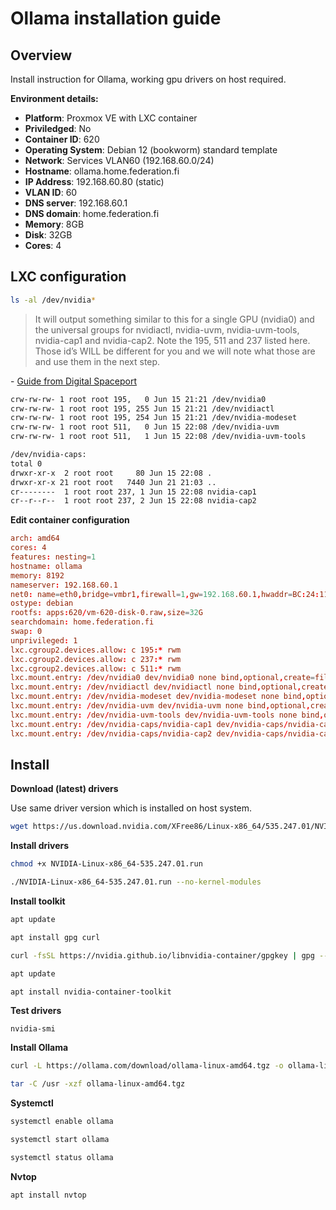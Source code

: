 # Ollama installation guide

## Overview

Install instruction for Ollama, working gpu drivers on host required.

**Environment details:**
- **Platform**: Proxmox VE with LXC container
- **Priviledged**: No
- **Container ID**: 620
- **Operating System**: Debian 12 (bookworm) standard template
- **Network**: Services VLAN60 (192.168.60.0/24)
- **Hostname**: ollama.home.federation.fi
- **IP Address**: 192.168.60.80 (static)
- **VLAN ID**: 60
- **DNS server**: 192.168.60.1
- **DNS domain**: home.federation.fi
- **Memory**: 8GB
- **Disk**: 32GB
- **Cores**: 4

## LXC configuration

```bash
ls -al /dev/nvidia*
```

> It will output something similar to this for a single GPU (nvidia0) and the universal groups for nvidiactl, nvidia-uvm, nvidia-uvm-tools, nvidia-cap1 and nvidia-cap2. Note the 195, 511 and 237 listed here. Those id’s WILL be different for you and we will note what those are and use them in the next step.

\- [Guide from Digital Spaceport](https://digitalspaceport.com/proxmox-lxc-gpu-passthru-setup-guide/)

```bash
crw-rw-rw- 1 root root 195,   0 Jun 15 21:21 /dev/nvidia0
crw-rw-rw- 1 root root 195, 255 Jun 15 21:21 /dev/nvidiactl
crw-rw-rw- 1 root root 195, 254 Jun 15 21:21 /dev/nvidia-modeset
crw-rw-rw- 1 root root 511,   0 Jun 15 22:08 /dev/nvidia-uvm
crw-rw-rw- 1 root root 511,   1 Jun 15 22:08 /dev/nvidia-uvm-tools

/dev/nvidia-caps:
total 0
drwxr-xr-x  2 root root     80 Jun 15 22:08 .
drwxr-xr-x 21 root root   7440 Jun 21 21:03 ..
cr--------  1 root root 237, 1 Jun 15 22:08 nvidia-cap1
cr--r--r--  1 root root 237, 2 Jun 15 22:08 nvidia-cap2
```

**Edit container configuration**

```conf
arch: amd64
cores: 4
features: nesting=1
hostname: ollama
memory: 8192
nameserver: 192.168.60.1
net0: name=eth0,bridge=vmbr1,firewall=1,gw=192.168.60.1,hwaddr=BC:24:11:2C:20:EE,ip=192.168.60.80/24,tag=60,type=veth
ostype: debian
rootfs: apps:620/vm-620-disk-0.raw,size=32G
searchdomain: home.federation.fi
swap: 0
unprivileged: 1
lxc.cgroup2.devices.allow: c 195:* rwm
lxc.cgroup2.devices.allow: c 237:* rwm
lxc.cgroup2.devices.allow: c 511:* rwm
lxc.mount.entry: /dev/nvidia0 dev/nvidia0 none bind,optional,create=file
lxc.mount.entry: /dev/nvidiactl dev/nvidiactl none bind,optional,create=file
lxc.mount.entry: /dev/nvidia-modeset dev/nvidia-modeset none bind,optional,create=file
lxc.mount.entry: /dev/nvidia-uvm dev/nvidia-uvm none bind,optional,create=file
lxc.mount.entry: /dev/nvidia-uvm-tools dev/nvidia-uvm-tools none bind,optional,create=file
lxc.mount.entry: /dev/nvidia-caps/nvidia-cap1 dev/nvidia-caps/nvidia-cap1 none bind,optional,create=file
lxc.mount.entry: /dev/nvidia-caps/nvidia-cap2 dev/nvidia-caps/nvidia-cap2 none bind,optional,create=file
```

## Install

**Download (latest) drivers**

Use same driver version which is installed on host system.

```bash
wget https://us.download.nvidia.com/XFree86/Linux-x86_64/535.247.01/NVIDIA-Linux-x86_64-535.247.01.run
```

**Install drivers**

```bash
chmod +x NVIDIA-Linux-x86_64-535.247.01.run

./NVIDIA-Linux-x86_64-535.247.01.run --no-kernel-modules
```

**Install toolkit**

```bash
apt update

apt install gpg curl

curl -fsSL https://nvidia.github.io/libnvidia-container/gpgkey | gpg --dearmor -o /usr/share/keyrings/nvidia-container-toolkit-keyring.gpg && curl -s -L https://nvidia.github.io/libnvidia-container/stable/deb/nvidia-container-toolkit.list | sed 's#deb https://#deb [signed-by=/usr/share/keyrings/nvidia-container-toolkit-keyring.gpg] https://#g' | tee /etc/apt/sources.list.d/nvidia-container-toolkit.list

apt update

apt install nvidia-container-toolkit
```

**Test drivers**

```
nvidia-smi
```

**Install Ollama**

```bash
curl -L https://ollama.com/download/ollama-linux-amd64.tgz -o ollama-linux-amd64.tgz

tar -C /usr -xzf ollama-linux-amd64.tgz
```

**Systemctl**

```bash
systemctl enable ollama

systemctl start ollama

systemctl status ollama
```

**Nvtop**

```bash
apt install nvtop
```
